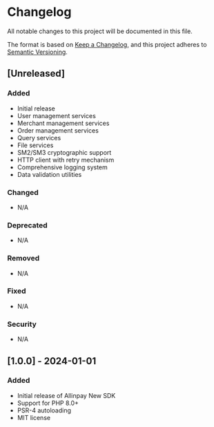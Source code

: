 # Changelog

All notable changes to this project will be documented in this file.

The format is based on [Keep a Changelog](https://keepachangelog.com/en/1.0.0/),
and this project adheres to [Semantic Versioning](https://semver.org/spec/v2.0.0.html).

## [Unreleased]

### Added
- Initial release
- User management services
- Merchant management services
- Order management services
- Query services
- File services
- SM2/SM3 cryptographic support
- HTTP client with retry mechanism
- Comprehensive logging system
- Data validation utilities

### Changed
- N/A

### Deprecated
- N/A

### Removed
- N/A

### Fixed
- N/A

### Security
- N/A

## [1.0.0] - 2024-01-01

### Added
- Initial release of Allinpay New SDK
- Support for PHP 8.0+
- PSR-4 autoloading
- MIT license
